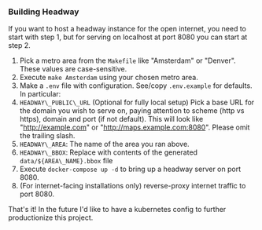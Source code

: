 ### Building Headway

If you want to host a headway instance for the open internet, you need to start with step 1, but for serving on localhost at port 8080 you can start at step 2.

1. Pick a metro area from the `Makefile` like "Amsterdam" or "Denver". These values are case-sensitive.
2. Execute `make Amsterdam` using your chosen metro area.
3. Make a `.env` file with configuration. See/copy `.env.example` for defaults. In particular:
  1. `HEADWAY\_PUBLIC\_URL` (Optional for fully local setup) Pick a base URL for the domain you wish to serve on, paying attention to scheme (http vs https), domain and port (if not default). This will look like "http://example.com" or "http://maps.example.com:8080". Please omit the trailing slash.
  2. `HEADWAY\_AREA`: The name of the area you ran above.
  3. `HEADWAY\_BBOX`: Replace with contents of the generated `data/${AREA\_NAME}.bbox` file
4. Execute `docker-compose up -d` to bring up a headway server on port 8080.
5. (For internet-facing installations only) reverse-proxy internet traffic to port 8080.

That's it! In the future I'd like to have a kubernetes config to further productionize this project.
